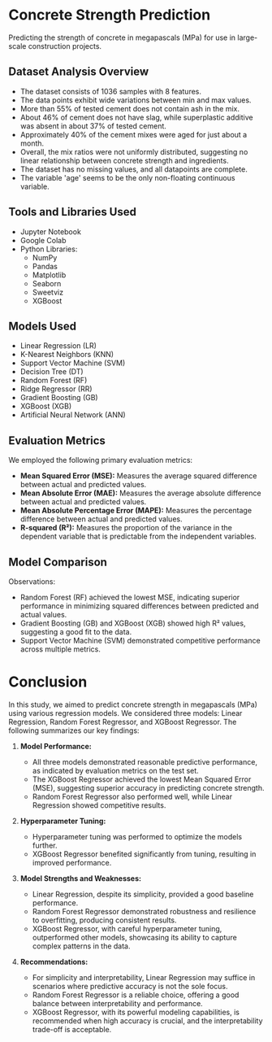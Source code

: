 # Concrete Strength Prediction

Predicting the strength of concrete in megapascals (MPa) for use in large-scale construction projects.

## Dataset Analysis Overview

- The dataset consists of 1036 samples with 8 features.
- The data points exhibit wide variations between min and max values.
- More than 55% of tested cement does not contain ash in the mix.
- About 46% of cement does not have slag, while superplastic additive was absent in about 37% of tested cement.
- Approximately 40% of the cement mixes were aged for just about a month.
- Overall, the mix ratios were not uniformly distributed, suggesting no linear relationship between concrete strength and ingredients.
- The dataset has no missing values, and all datapoints are complete.
- The variable 'age' seems to be the only non-floating continuous variable.

## Tools and Libraries Used

- Jupyter Notebook
- Google Colab
- Python Libraries:
  - NumPy
  - Pandas
  - Matplotlib
  - Seaborn
  - Sweetviz
  - XGBoost

## Models Used

- Linear Regression (LR)
- K-Nearest Neighbors (KNN)
- Support Vector Machine (SVM)
- Decision Tree (DT)
- Random Forest (RF)
- Ridge Regressor (RR)
- Gradient Boosting (GB)
- XGBoost (XGB)
- Artificial Neural Network (ANN)

## Evaluation Metrics

We employed the following primary evaluation metrics:

- **Mean Squared Error (MSE):** Measures the average squared difference between actual and predicted values.
- **Mean Absolute Error (MAE):** Measures the average absolute difference between actual and predicted values.
- **Mean Absolute Percentage Error (MAPE):** Measures the percentage difference between actual and predicted values.
- **R-squared (R²):** Measures the proportion of the variance in the dependent variable that is predictable from the independent variables.

## Model Comparison

Observations:

- Random Forest (RF) achieved the lowest MSE, indicating superior performance in minimizing squared differences between predicted and actual values.
- Gradient Boosting (GB) and XGBoost (XGB) showed high R² values, suggesting a good fit to the data.
- Support Vector Machine (SVM) demonstrated competitive performance across multiple metrics.

# Conclusion

In this study, we aimed to predict concrete strength in megapascals (MPa) using various regression models. We considered three models: Linear Regression, Random Forest Regressor, and XGBoost Regressor. The following summarizes our key findings:

1. **Model Performance:**
   - All three models demonstrated reasonable predictive performance, as indicated by evaluation metrics on the test set.
   - The XGBoost Regressor achieved the lowest Mean Squared Error (MSE), suggesting superior accuracy in predicting concrete strength.
   - Random Forest Regressor also performed well, while Linear Regression showed competitive results.

2. **Hyperparameter Tuning:**
   - Hyperparameter tuning was performed to optimize the models further.
   - XGBoost Regressor benefited significantly from tuning, resulting in improved performance.

3. **Model Strengths and Weaknesses:**
   - Linear Regression, despite its simplicity, provided a good baseline performance.
   - Random Forest Regressor demonstrated robustness and resilience to overfitting, producing consistent results.
   - XGBoost Regressor, with careful hyperparameter tuning, outperformed other models, showcasing its ability to capture complex patterns in the data.

4. **Recommendations:**
   - For simplicity and interpretability, Linear Regression may suffice in scenarios where predictive accuracy is not the sole focus.
   - Random Forest Regressor is a reliable choice, offering a good balance between interpretability and performance.
   - XGBoost Regressor, with its powerful modeling capabilities, is recommended when high accuracy is crucial, and the interpretability trade-off is acceptable.
